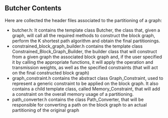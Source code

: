 ## Butcher Contents
Here are collected the header files associated to the partitioning of a graph:
- butcher.h: It contains the template class Butcher, the class that, given a graph, will call all the required methods 
  to construct the block graph, perform the K shortest path algorithm and obtain the final partitionings.
- constrained_block_graph_builder.h contains the template class Constrained_Block_Graph_Builder, the builder class that 
  will construct from a given graph the associated block graph and, if the user specified it by calling the appropriate
  functions, it will apply the operation and transmission weights, as well as the specified constraints (that will act
  on the final constructed block graph)
- graph_constraint.h contains the abstract class Graph_Constraint, used to represent a generic constraint to be applied
  on the block graph. It also contains a child template class, called Memory_Constraint, that will add a constraint on
  the overall memory usage of a partitioning.
- path_converter.h contains the class Path_Converter, that will be responsible for converting a path on the block graph
  to an actual partitioning of the original graph